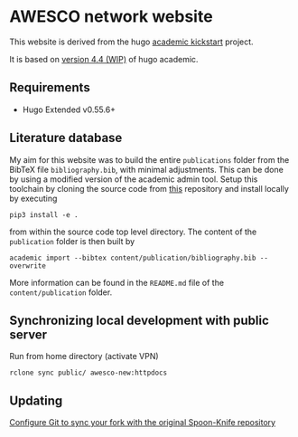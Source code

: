 # AWESCO network website

This website is derived from the hugo [academic kickstart](https://github.com/sourcethemes/academic-kickstart) project.

It is based on [version 4.4 (WIP)](https://sourcethemes.com/academic/updates/v4.4.0/) of hugo academic.

## Requirements

* Hugo Extended v0.55.6+

## Literature database

My aim for this website was to build the entire `publications` folder from the BibTeX file `bibliography.bib`, with minimal adjustments. This can be done by using a modified version of the academic admin tool. Setup this toolchain by cloning the source code from [this](https://github.com/rschmehl/academic-admin) repository and install locally by executing

    pip3 install -e .

from within the source code top level directory. The content of the `publication` folder is then built by

    academic import --bibtex content/publication/bibliography.bib --overwrite

More information can be found in the `README.md` file of the `content/publication` folder.

## Synchronizing local development with public server

Run from home directory (activate VPN)

    rclone sync public/ awesco-new:httpdocs

## Updating

[Configure Git to sync your fork with the original Spoon-Knife repository](https://help.github.com/en/articles/fork-a-repo#keep-your-fork-synced)
